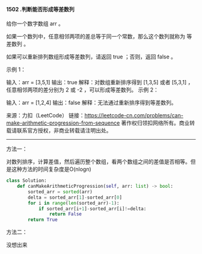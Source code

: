 #### 1502 .判断能否形成等差数列

给你一个数字数组 arr 。

如果一个数列中，任意相邻两项的差总等于同一个常数，那么这个数列就称为 等差数列 。

如果可以重新排列数组形成等差数列，请返回 true ；否则，返回 false 。

 

示例 1：

输入：arr = [3,5,1]
输出：true
解释：对数组重新排序得到 [1,3,5] 或者 [5,3,1] ，任意相邻两项的差分别为 2 或 -2 ，可以形成等差数列。
示例 2：

输入：arr = [1,2,4]
输出：false
解释：无法通过重新排序得到等差数列。

来源：力扣（LeetCode）
链接：https://leetcode-cn.com/problems/can-make-arithmetic-progression-from-sequence
著作权归领扣网络所有。商业转载请联系官方授权，非商业转载请注明出处。

---

方法一：

对数列排序，计算差值，然后遍历整个数组，看两个数组之间的差值是否相等。但是这种方法的时间复杂度是O(nlogn)

```Python
class Solution:
    def canMakeArithmeticProgression(self, arr: list) -> bool:
        sorted_arr = sorted(arr)
        delta = sorted_arr[1]-sorted_arr[0]
        for i in range(len(sorted_arr)-1):
            if sorted_arr[i+1]-sorted_arr[i]!=delta:
                return False
        return True
```

方法二：

没想出来